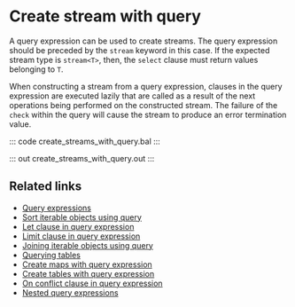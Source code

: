 # Create stream with query

A query expression can be used to create streams. The query expression should be preceded by the `stream` keyword in this case. If the expected stream type is `stream<T>`, then, the `select` clause must return values belonging to `T`.

When constructing a stream from a query expression, clauses in the query expression are executed lazily that are called as a result of the next operations being performed on the constructed stream. The failure of the `check` within the query will cause the stream to produce an error termination value.

::: code create_streams_with_query.bal :::

::: out create_streams_with_query.out :::

## Related links
- [Query expressions](/learn/by-example/query-expressions)
- [Sort iterable objects using query](/learn/by-example/sort-iterable-objects)
- [Let clause in query expression](/learn/by-example/let-clause)
- [Limit clause in query expression](/learn/by-example/limit-clause)
- [Joining iterable objects using query](/learn/by-example/joining-iterable-objects)
- [Querying tables](/learn/by-example/querying-tables)
- [Create maps with query expression](/learn/by-example/create-maps-with-query)
- [Create tables with query expression](/learn/by-example/create-tables-with-query)
- [On conflict clause in query expression](/learn/by-example/on-conflict-clause)
- [Nested query expressions](/learn/by-example/nested-query-expressions)